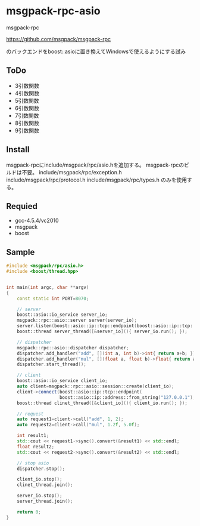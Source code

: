 msgpack-rpc-asio
================
msgpack-rpc

https://github.com/msgpack/msgpack-rpc

のバックエンドをboost::asioに置き換えてWindowsで使えるようにする試み

ToDo
----
* 3引数関数
* 4引数関数
* 5引数関数
* 6引数関数
* 7引数関数
* 8引数関数
* 9引数関数

Install
-------
msgpack-rpcにinclude/msgpack/rpc/asio.hを追加する。
msgpack-rpcのビルドは不要。
include/msgpack/rpc/exception.h
include/msgpack/rpc/protocol.h
include/msgpack/rpc/types.h
のみを使用する。

Requied
-------
* gcc-4.5.4/vc2010
* msgpack
* boost

Sample
------
```c++
#include <msgpack/rpc/asio.h>
#include <boost/thread.hpp>


int main(int argc, char **argv)
{
    const static int PORT=8070;

    // server
    boost::asio::io_service server_io;
    msgpack::rpc::asio::server server(server_io);
    server.listen(boost::asio::ip::tcp::endpoint(boost::asio::ip::tcp::v4(), PORT));
    boost::thread server_thread([&server_io](){ server_io.run(); });

    // dispatcher
    msgpack::rpc::asio::dispatcher dispatcher;
    dispatcher.add_handler("add", [](int a, int b)->int{ return a+b; });
    dispatcher.add_handler("mul", [](float a, float b)->float{ return a*b; });
    dispatcher.start_thread();

    // client
    boost::asio::io_service client_io;
    auto client=msgpack::rpc::asio::session::create(client_io); 
    client->connect(boost::asio::ip::tcp::endpoint(
                    boost::asio::ip::address::from_string("127.0.0.1"), PORT));
    boost::thread clinet_thread([&client_io](){ client_io.run(); });

    // request
    auto request1=client->call("add", 1, 2);
    auto request2=client->call("mul", 1.2f, 5.0f);

    int result1;
    std::cout << request1->sync().convert(&result1) << std::endl;
    float result2;
    std::cout << request2->sync().convert(&result2) << std::endl;

    // stop asio
    dispatcher.stop();

    client_io.stop();
    clinet_thread.join();

    server_io.stop();
    server_thread.join();

    return 0;
}
```
